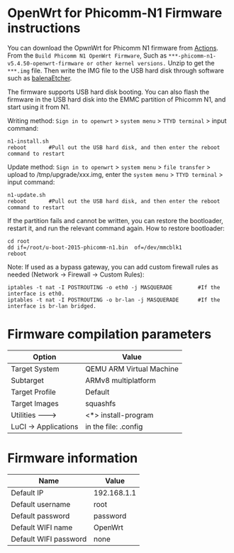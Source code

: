 # OpenWrt for Phicomm-N1 Firmware instructions


You can download the OpwnWrt for Phicomm N1 firmware from [Actions](https://github.com/ophub/op/actions). From the `Build Phicomm N1 OpenWrt Firmware`, Such as `***-phicomm-n1-v5.4.50-openwrt-firmware or other kernel versions.` Unzip to get the `***.img` file. Then write the IMG file to the USB hard disk through software such as [balenaEtcher](https://www.balena.io/etcher/).

The firmware supports USB hard disk booting. You can also flash the firmware in the USB hard disk into the EMMC partition of Phicomm N1, and start using it from N1.

Writing method: `Sign in to openwrt` > `system menu` > `TTYD terminal` > input command: 
```shell script
n1-install.sh
reboot       #Pull out the USB hard disk, and then enter the reboot command to restart
```

Update method: `Sign in to openwrt` > `system menu` > `file transfer` > upload to /tmp/upgrade/xxx.img, enter the `system menu` > `TTYD terminal` > input command: 
```shell script
n1-update.sh
reboot       #Pull out the USB hard disk, and then enter the reboot command to restart
```
If the partition fails and cannot be written, you can restore the bootloader, restart it, and run the relevant command again.
How to restore bootloader:
```shell script
cd root
dd if=/root/u-boot-2015-phicomm-n1.bin  of=/dev/mmcblk1
reboot
```

Note: If used as a bypass gateway, you can add custom firewall rules as needed (Network -> Firewall -> Custom Rules):
```shell script
iptables -t nat -I POSTROUTING -o eth0 -j MASQUERADE        #If the interface is eth0.
iptables -t nat -I POSTROUTING -o br-lan -j MASQUERADE      #If the interface is br-lan bridged.
```
# Firmware compilation parameters

| Option | Value |
| ---- | ---- |
| Target System | QEMU ARM Virtual Machine |
| Subtarget | ARMv8 multiplatform |
| Target Profile | Default |
| Target Images | squashfs |
| Utilities  ---> |  <*> install-program |
| LuCI -> Applications | in the file: .config |

# Firmware information

| Name | Value |
| ---- | ---- |
| Default IP | 192.168.1.1 |
| Default username | root |
| Default password | password |
| Default WIFI name | OpenWrt |
| Default WIFI password | none |
